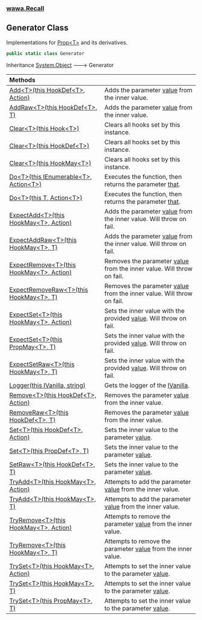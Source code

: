 ### [wawa.Recall](wawa.Recall.md 'wawa.Recall')

## Generator Class

Implementations for [Prop&lt;T&gt;](Prop{T}.md 'wawa.Recall.Prop<T>') and its derivatives.

```csharp
public static class Generator
```

Inheritance [System.Object](https://docs.microsoft.com/en-us/dotnet/api/System.Object 'System.Object') &#129106; Generator

| Methods | |
| :--- | :--- |
| [Add&lt;T&gt;(this HookDef&lt;T&gt;, Action)](Generator.Add{T}(HookDef{T},Action).md 'wawa.Recall.Generator.Add<T>(this wawa.Recall.HookDef<T>, System.Action)') | Adds the parameter [value](Generator.Add{T}(HookDef{T},Action).md#wawa.Recall.Generator.Add_T_(thiswawa.Recall.HookDef_T_,System.Action).value 'wawa.Recall.Generator.Add<T>(this wawa.Recall.HookDef<T>, System.Action).value') from the inner value. |
| [AddRaw&lt;T&gt;(this HookDef&lt;T&gt;, T)](Generator.AddRaw{T}(HookDef{T},T).md 'wawa.Recall.Generator.AddRaw<T>(this wawa.Recall.HookDef<T>, T)') | Adds the parameter [value](Generator.AddRaw{T}(HookDef{T},T).md#wawa.Recall.Generator.AddRaw_T_(thiswawa.Recall.HookDef_T_,T).value 'wawa.Recall.Generator.AddRaw<T>(this wawa.Recall.HookDef<T>, T).value') from the inner value. |
| [Clear&lt;T&gt;(this Hook&lt;T&gt;)](Generator.Clear{T}(Hook{T}).md 'wawa.Recall.Generator.Clear<T>(this wawa.Recall.Hook<T>)') | Clears all hooks set by this instance. |
| [Clear&lt;T&gt;(this HookDef&lt;T&gt;)](Generator.Clear{T}(HookDef{T}).md 'wawa.Recall.Generator.Clear<T>(this wawa.Recall.HookDef<T>)') | Clears all hooks set by this instance. |
| [Clear&lt;T&gt;(this HookMay&lt;T&gt;)](Generator.Clear{T}(HookMay{T}).md 'wawa.Recall.Generator.Clear<T>(this wawa.Recall.HookMay<T>)') | Clears all hooks set by this instance. |
| [Do&lt;T&gt;(this IEnumerable&lt;T&gt;, Action&lt;T&gt;)](Generator.Do{T}(IEnumerable{T},Action{T}).md 'wawa.Recall.Generator.Do<T>(this System.Collections.Generic.IEnumerable<T>, System.Action<T>)') | Executes the function, then returns the parameter [that](Generator.Do{T}(IEnumerable{T},Action{T}).md#wawa.Recall.Generator.Do_T_(thisSystem.Collections.Generic.IEnumerable_T_,System.Action_T_).that 'wawa.Recall.Generator.Do<T>(this System.Collections.Generic.IEnumerable<T>, System.Action<T>).that'). |
| [Do&lt;T&gt;(this T, Action&lt;T&gt;)](Generator.Do{T}(T,Action{T}).md 'wawa.Recall.Generator.Do<T>(this T, System.Action<T>)') | Executes the function, then returns the parameter [that](Generator.Do{T}(T,Action{T}).md#wawa.Recall.Generator.Do_T_(thisT,System.Action_T_).that 'wawa.Recall.Generator.Do<T>(this T, System.Action<T>).that'). |
| [ExpectAdd&lt;T&gt;(this HookMay&lt;T&gt;, Action)](Generator.ExpectAdd{T}(HookMay{T},Action).md 'wawa.Recall.Generator.ExpectAdd<T>(this wawa.Recall.HookMay<T>, System.Action)') | Adds the parameter [value](Generator.ExpectAdd{T}(HookMay{T},Action).md#wawa.Recall.Generator.ExpectAdd_T_(thiswawa.Recall.HookMay_T_,System.Action).value 'wawa.Recall.Generator.ExpectAdd<T>(this wawa.Recall.HookMay<T>, System.Action).value') from the inner value. Will throw on fail. |
| [ExpectAddRaw&lt;T&gt;(this HookMay&lt;T&gt;, T)](Generator.ExpectAddRaw{T}(HookMay{T},T).md 'wawa.Recall.Generator.ExpectAddRaw<T>(this wawa.Recall.HookMay<T>, T)') | Adds the parameter [value](Generator.ExpectAddRaw{T}(HookMay{T},T).md#wawa.Recall.Generator.ExpectAddRaw_T_(thiswawa.Recall.HookMay_T_,T).value 'wawa.Recall.Generator.ExpectAddRaw<T>(this wawa.Recall.HookMay<T>, T).value') from the inner value. Will throw on fail. |
| [ExpectRemove&lt;T&gt;(this HookMay&lt;T&gt;, Action)](Generator.ExpectRemove{T}(HookMay{T},Action).md 'wawa.Recall.Generator.ExpectRemove<T>(this wawa.Recall.HookMay<T>, System.Action)') | Removes the parameter [value](Generator.ExpectRemove{T}(HookMay{T},Action).md#wawa.Recall.Generator.ExpectRemove_T_(thiswawa.Recall.HookMay_T_,System.Action).value 'wawa.Recall.Generator.ExpectRemove<T>(this wawa.Recall.HookMay<T>, System.Action).value') from the inner value. Will throw on fail. |
| [ExpectRemoveRaw&lt;T&gt;(this HookMay&lt;T&gt;, T)](Generator.ExpectRemoveRaw{T}(HookMay{T},T).md 'wawa.Recall.Generator.ExpectRemoveRaw<T>(this wawa.Recall.HookMay<T>, T)') | Removes the parameter [value](Generator.ExpectRemoveRaw{T}(HookMay{T},T).md#wawa.Recall.Generator.ExpectRemoveRaw_T_(thiswawa.Recall.HookMay_T_,T).value 'wawa.Recall.Generator.ExpectRemoveRaw<T>(this wawa.Recall.HookMay<T>, T).value') from the inner value. Will throw on fail. |
| [ExpectSet&lt;T&gt;(this HookMay&lt;T&gt;, Action)](Generator.ExpectSet{T}(HookMay{T},Action).md 'wawa.Recall.Generator.ExpectSet<T>(this wawa.Recall.HookMay<T>, System.Action)') | Sets the inner value with the provided [value](Generator.ExpectSet{T}(HookMay{T},Action).md#wawa.Recall.Generator.ExpectSet_T_(thiswawa.Recall.HookMay_T_,System.Action).value 'wawa.Recall.Generator.ExpectSet<T>(this wawa.Recall.HookMay<T>, System.Action).value'). Will throw on fail. |
| [ExpectSet&lt;T&gt;(this PropMay&lt;T&gt;, T)](Generator.ExpectSet{T}(PropMay{T},T).md 'wawa.Recall.Generator.ExpectSet<T>(this wawa.Recall.PropMay<T>, T)') | Sets the inner value with the provided [value](Generator.ExpectSet{T}(PropMay{T},T).md#wawa.Recall.Generator.ExpectSet_T_(thiswawa.Recall.PropMay_T_,T).value 'wawa.Recall.Generator.ExpectSet<T>(this wawa.Recall.PropMay<T>, T).value'). Will throw on fail. |
| [ExpectSetRaw&lt;T&gt;(this HookMay&lt;T&gt;, T)](Generator.ExpectSetRaw{T}(HookMay{T},T).md 'wawa.Recall.Generator.ExpectSetRaw<T>(this wawa.Recall.HookMay<T>, T)') | Sets the inner value with the provided [value](Generator.ExpectSetRaw{T}(HookMay{T},T).md#wawa.Recall.Generator.ExpectSetRaw_T_(thiswawa.Recall.HookMay_T_,T).value 'wawa.Recall.Generator.ExpectSetRaw<T>(this wawa.Recall.HookMay<T>, T).value'). Will throw on fail. |
| [Logger(this IVanilla, string)](Generator.Logger(IVanilla,string).md 'wawa.Recall.Generator.Logger(this wawa.Recall.IVanilla, string)') | Gets the logger of the [IVanilla](IVanilla.md 'wawa.Recall.IVanilla'). |
| [Remove&lt;T&gt;(this HookDef&lt;T&gt;, Action)](Generator.Remove{T}(HookDef{T},Action).md 'wawa.Recall.Generator.Remove<T>(this wawa.Recall.HookDef<T>, System.Action)') | Removes the parameter [value](Generator.Remove{T}(HookDef{T},Action).md#wawa.Recall.Generator.Remove_T_(thiswawa.Recall.HookDef_T_,System.Action).value 'wawa.Recall.Generator.Remove<T>(this wawa.Recall.HookDef<T>, System.Action).value') from the inner value. |
| [RemoveRaw&lt;T&gt;(this HookDef&lt;T&gt;, T)](Generator.RemoveRaw{T}(HookDef{T},T).md 'wawa.Recall.Generator.RemoveRaw<T>(this wawa.Recall.HookDef<T>, T)') | Removes the parameter [value](Generator.RemoveRaw{T}(HookDef{T},T).md#wawa.Recall.Generator.RemoveRaw_T_(thiswawa.Recall.HookDef_T_,T).value 'wawa.Recall.Generator.RemoveRaw<T>(this wawa.Recall.HookDef<T>, T).value') from the inner value. |
| [Set&lt;T&gt;(this HookDef&lt;T&gt;, Action)](Generator.Set{T}(HookDef{T},Action).md 'wawa.Recall.Generator.Set<T>(this wawa.Recall.HookDef<T>, System.Action)') | Sets the inner value to the parameter [value](Generator.Set{T}(HookDef{T},Action).md#wawa.Recall.Generator.Set_T_(thiswawa.Recall.HookDef_T_,System.Action).value 'wawa.Recall.Generator.Set<T>(this wawa.Recall.HookDef<T>, System.Action).value'). |
| [Set&lt;T&gt;(this PropDef&lt;T&gt;, T)](Generator.Set{T}(PropDef{T},T).md 'wawa.Recall.Generator.Set<T>(this wawa.Recall.PropDef<T>, T)') | Sets the inner value to the parameter [value](Generator.Set{T}(PropDef{T},T).md#wawa.Recall.Generator.Set_T_(thiswawa.Recall.PropDef_T_,T).value 'wawa.Recall.Generator.Set<T>(this wawa.Recall.PropDef<T>, T).value'). |
| [SetRaw&lt;T&gt;(this HookDef&lt;T&gt;, T)](Generator.SetRaw{T}(HookDef{T},T).md 'wawa.Recall.Generator.SetRaw<T>(this wawa.Recall.HookDef<T>, T)') | Sets the inner value to the parameter [value](Generator.SetRaw{T}(HookDef{T},T).md#wawa.Recall.Generator.SetRaw_T_(thiswawa.Recall.HookDef_T_,T).value 'wawa.Recall.Generator.SetRaw<T>(this wawa.Recall.HookDef<T>, T).value'). |
| [TryAdd&lt;T&gt;(this HookMay&lt;T&gt;, Action)](Generator.TryAdd{T}(HookMay{T},Action).md 'wawa.Recall.Generator.TryAdd<T>(this wawa.Recall.HookMay<T>, System.Action)') | Attempts to add the parameter [value](Generator.TryAdd{T}(HookMay{T},Action).md#wawa.Recall.Generator.TryAdd_T_(thiswawa.Recall.HookMay_T_,System.Action).value 'wawa.Recall.Generator.TryAdd<T>(this wawa.Recall.HookMay<T>, System.Action).value') from the inner value. |
| [TryAdd&lt;T&gt;(this HookMay&lt;T&gt;, T)](Generator.TryAdd{T}(HookMay{T},T).md 'wawa.Recall.Generator.TryAdd<T>(this wawa.Recall.HookMay<T>, T)') | Attempts to add the parameter [value](Generator.TryAdd{T}(HookMay{T},T).md#wawa.Recall.Generator.TryAdd_T_(thiswawa.Recall.HookMay_T_,T).value 'wawa.Recall.Generator.TryAdd<T>(this wawa.Recall.HookMay<T>, T).value') from the inner value. |
| [TryRemove&lt;T&gt;(this HookMay&lt;T&gt;, Action)](Generator.TryRemove{T}(HookMay{T},Action).md 'wawa.Recall.Generator.TryRemove<T>(this wawa.Recall.HookMay<T>, System.Action)') | Attempts to remove the parameter [value](Generator.TryRemove{T}(HookMay{T},Action).md#wawa.Recall.Generator.TryRemove_T_(thiswawa.Recall.HookMay_T_,System.Action).value 'wawa.Recall.Generator.TryRemove<T>(this wawa.Recall.HookMay<T>, System.Action).value') from the inner value. |
| [TryRemove&lt;T&gt;(this HookMay&lt;T&gt;, T)](Generator.TryRemove{T}(HookMay{T},T).md 'wawa.Recall.Generator.TryRemove<T>(this wawa.Recall.HookMay<T>, T)') | Attempts to remove the parameter [value](Generator.TryRemove{T}(HookMay{T},T).md#wawa.Recall.Generator.TryRemove_T_(thiswawa.Recall.HookMay_T_,T).value 'wawa.Recall.Generator.TryRemove<T>(this wawa.Recall.HookMay<T>, T).value') from the inner value. |
| [TrySet&lt;T&gt;(this HookMay&lt;T&gt;, Action)](Generator.TrySet{T}(HookMay{T},Action).md 'wawa.Recall.Generator.TrySet<T>(this wawa.Recall.HookMay<T>, System.Action)') | Attempts to set the inner value to the parameter [value](Generator.TrySet{T}(HookMay{T},Action).md#wawa.Recall.Generator.TrySet_T_(thiswawa.Recall.HookMay_T_,System.Action).value 'wawa.Recall.Generator.TrySet<T>(this wawa.Recall.HookMay<T>, System.Action).value'). |
| [TrySet&lt;T&gt;(this HookMay&lt;T&gt;, T)](Generator.TrySet{T}(HookMay{T},T).md 'wawa.Recall.Generator.TrySet<T>(this wawa.Recall.HookMay<T>, T)') | Attempts to set the inner value to the parameter [value](Generator.TrySet{T}(HookMay{T},T).md#wawa.Recall.Generator.TrySet_T_(thiswawa.Recall.HookMay_T_,T).value 'wawa.Recall.Generator.TrySet<T>(this wawa.Recall.HookMay<T>, T).value'). |
| [TrySet&lt;T&gt;(this PropMay&lt;T&gt;, T)](Generator.TrySet{T}(PropMay{T},T).md 'wawa.Recall.Generator.TrySet<T>(this wawa.Recall.PropMay<T>, T)') | Attempts to set the inner value to the parameter [value](Generator.TrySet{T}(PropMay{T},T).md#wawa.Recall.Generator.TrySet_T_(thiswawa.Recall.PropMay_T_,T).value 'wawa.Recall.Generator.TrySet<T>(this wawa.Recall.PropMay<T>, T).value'). |
